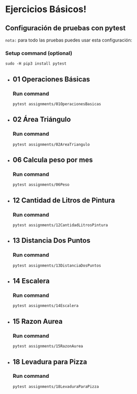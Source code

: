 # Ejercicios Básicos!

## Configuración de pruebas con **pytest**

`nota:` para todo las pruebas puedes usar esta configuración:
### Setup command (optional)
```
sudo -H pip3 install pytest
```

- ## 01 Operaciones Básicas
    ### Run command
    ```
    pytest assignments/01OperacionesBasicas
    ```

- ## 02 Área Triángulo
    ### Run command
    ```
    pytest assignments/02AreaTriangulo
    ```

- ## 06 Calcula peso por mes
    ### Run command
    ```
    pytest assignments/06Peso
    ```

- ## 12 Cantidad de Litros de Pintura
    ### Run command
    ```
    pytest assignments/12CantidadLitrosPintura
    ```

- ## 13 Distancia Dos Puntos
    ### Run command
    ```
    pytest assignments/13DistanciaDosPuntos
    ```

- ## 14 Escalera
    ### Run command
    ```
    pytest assignments/14Escalera
    ```

- ## 15 Razon Aurea
    ### Run command
    ```
    pytest assignments/15RazonAurea
    ```

- ## 18 Levadura para Pizza
    ### Run command
    ```
    pytest assignments/18LevaduraParaPizza
    ```

